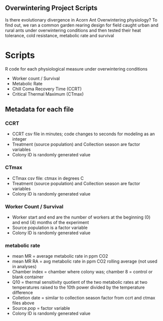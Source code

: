 ## Overwintering Project Scripts
Is there evolutionary divergence in Acorn Ant Overwintering physiology?
To find out, we ran a common garden rearing design for field caught urban and rural ants under overwintering conditions and then tested their heat tolerance, cold resistance, metabolic rate and survival

# Scripts
R code for each physiological measure under overwintering conditions

- Worker count / Survival
- Metabolic Rate
- Chill Coma Recovery Time (CCRT)
- Critical Thermal Maximum (CTmax)

## Metadata for each file

### CCRT
- CCRT csv file in minutes; code changes to seconds for modeling as an integer
- Treatment (source population) and Collection season are factor variables
- Colony ID is randomly generated value

### CTmax
- CTmax csv file: ctmax in degrees C
- Treatment (source population) and Collection season are factor variables
- Colony ID is randomly generated value

### Worker Count / Survival
- Worker start and end are the number of workers at the beginning (0) and end (4) months of the experiment
- Source population is a factor variable
- Colony ID is randomly generated value

### metabolic rate
- mean MR = average metabolic rate in ppm CO2
- mean MR RA = avg metabolic rate in ppm CO2 rolling average (not used in analyses)
- Chamber index = chamber where colony was; chamber 8 = control or blank container
- Q10 = thermal sensitivity quotient of the two metabolic rates at two temperatures raised to the 10th power divided by the temperature difference
- Colletion date = similar to collection season factor from ccrt and ctmax files above
- Source.pop = factor variable
- Colony ID is randomly generated value

